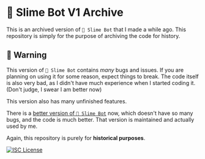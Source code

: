 # 🌳 Slime Bot V1 Archive

This is an archived version of `🌳 Slime Bot` that I made a while ago. This repository is simply for the purpose of archiving the code for history.

## 🚫 Warning

This version of `🌳 Slime Bot` contains _many_ bugs and issues. If you are planning on using it for some reason, expect things to break. The code itself is also very bad, as I didn't have much experience when I started coding it. (Don't judge, I swear I am better now)

This version also has many unfinished features.

There is a [better version of `🌳 Slime Bot`](https://github.com/Slqmy/Slime-Bot) now, which doesn't have so many bugs, and the code is much better. That version is maintained and actually used by me.

Again, this repository is purely for **historical purposes**.

[![ISC License](https://img.shields.io/badge/License-ISC-green.svg)](https://choosealicense.com/licenses/isc/)
